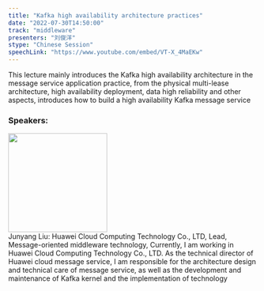 ```yaml
---
title: "Kafka high availability architecture practices"
date: "2022-07-30T14:50:00"
track: "middleware"
presenters: "刘俊洋"
stype: "Chinese Session"
speechLink: "https://www.youtube.com/embed/VT-X_4MaEKw"
---
```

This lecture mainly introduces the Kafka high availability architecture in the message service application practice, from the physical multi-lease architecture, high availability deployment, data high reliability and other aspects, introduces how to build a high availability Kafka message service
 ### Speakers: 
 <img src="images/speaker/1225.png" width="200" /><br>Junyang Liu: Huawei Cloud Computing Technology Co., LTD, Lead, Message-oriented middleware technology, Currently, I am working in Huawei Cloud Computing Technology Co., LTD. As the technical director of Huawei cloud message service, I am responsible for the architecture design and technical care of message service, as well as the development and maintenance of Kafka kernel and the implementation of technology

 